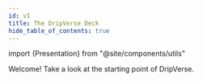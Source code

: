 ```yaml
---
id: v1
title: The DripVerse Deck
hide_table_of_contents: true
---
```

import {Presentation} from "@site/components/utils"

Welcome! Take a look at the starting point of DripVerse.

<Presentation />
